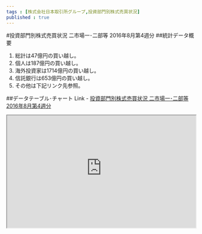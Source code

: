 ```yaml
--- 
tags : [株式会社日本取引所グループ,投資部門別株式売買状況] 
published : true
---
```

#投資部門別株式売買状況 二市場一･二部等 2016年8月第4週分
##統計データ概要
1. 総計は47億円の買い越し。
1. 個人は187億円の買い越し。
1. 海外投資家は1714億円の買い越し。
1. 信託銀行は653億円の買い越し。
1. その他は下記リンク先参照。


##データテーブル･チャート
Link - [投資部門別株式売買状況 二市場一･二部等 2016年8月第4週分](
http://knowledgevault.saecanet.com/charts/am-consulting.co.jp-2016-09-01-15-54-29.html
)

<iframe src="
http://knowledgevault.saecanet.com/charts/am-consulting.co.jp-2016-09-01-15-54-29.html
" width="100%" height="300px"></iframe>